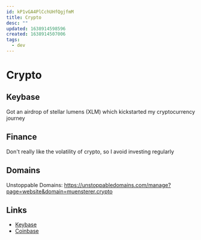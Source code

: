 ```yaml
---
id: kP1vGA4PlCchUHfQgjfmM
title: Crypto
desc: ""
updated: 1638914598596
created: 1638914507006
tags:
  - dev
---
```

# Crypto

## Keybase

Got an airdrop of stellar lumens (XLM) which kickstarted my cryptocurrency journey

## Finance

Don't really like the volatility of crypto, so I avoid investing regularly 

## Domains

Unstoppable Domains: https://unstoppabledomains.com/manage?page=website&domain=muensterer.crypto

## Links
- [Keybase](https://keybase.io)
- [Coinbase](https://coinbase.com)